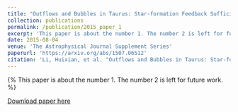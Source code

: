 ```yaml
---
title: "Outflows and Bubbles in Taurus: Star-formation Feedback Sufficient to Maintain Turbulence"
collection: publications
permalink: /publication/2015_paper_1
excerpt: 'This paper is about the number 1. The number 2 is left for future work.'
date: 2015-08-04
venue: 'The Astrophysical Journal Supplement Series'
paperurl: 'https://arxiv.org/abs/1507.06512'
citation: 'Li, Huixian, et al. "Outflows and Bubbles in Taurus: Star-formation Feedback Sufficient to Maintain Turbulence." The Astrophysical Journal Supplement Series 219.2 (2015): 20.'
---
```

{% This paper is about the number 1. The number 2 is left for future work. %}

[Download paper here](https://arxiv.org/abs/1507.06512)

